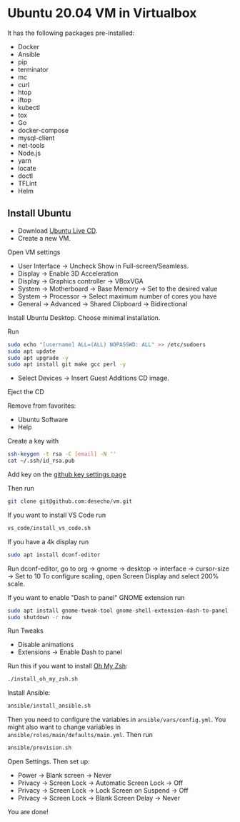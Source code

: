 # Ubuntu 20.04 VM in Virtualbox

It has the following packages pre-installed:

* Docker
* Ansible
* pip
* terminator
* mc
* curl
* htop
* iftop
* kubectl
* tox
* Go
* docker-compose
* mysql-client
* net-tools
* Node.js
* yarn
* locate
* doctl
* TFLint
* Helm

## Install Ubuntu

* Download [Ubuntu Live CD](https://www.ubuntu.com/download/desktop).
* Create a new VM.

Open VM settings

* User Interface -> Uncheck Show in Full-screen/Seamless.
* Display -> Enable 3D Acceleration
* Display -> Graphics controller -> VBoxVGA
* System -> Motherboard -> Base Memory -> Set to the desired value
* System -> Processor -> Select maximum number of cores you have
* General -> Advanced -> Shared Clipboard -> Bidirectional

Install Ubuntu Desktop. Choose minimal installation.

Run
```bash
sudo echo "[username] ALL=(ALL) NOPASSWD: ALL" >> /etc/sudoers
sudo apt update
sudo apt upgrade -y
sudo apt install git make gcc perl -y
```

* Select Devices -> Insert Guest Additions CD image.

Eject the CD

Remove from favorites:

* Ubuntu Software
* Help

Create a key with
```bash
ssh-keygen -t rsa -C [email] -N ''
cat ~/.ssh/id_rsa.pub
```

Add key on the [github key settings page](https://github.com/settings/keys)

Then run
```bash
git clone git@github.com:desecho/vm.git
```

If you want to install VS Code run
```bash
vs_code/install_vs_code.sh
```

If you have a 4k display run
```bash
sudo apt install dconf-editor
```
Run dconf-editor, go to org -> gnome -> desktop -> interface -> cursor-size -> Set to 10
To configure scaling, open Screen Display and select 200% scale.

If you want to enable "Dash to panel" GNOME extension run
```bash
sudo apt install gnome-tweak-tool gnome-shell-extension-dash-to-panel -y
sudo shutdown -r now
```

Run Tweaks
* Disable animations
* Extensions -> Enable Dash to panel

Run this if you want to install [Oh My Zsh](https://github.com/robbyrussell/oh-my-zsh):
```bash
./install_oh_my_zsh.sh
```

Install Ansible:
```bash
ansible/install_ansible.sh
```

Then you need to configure the variables in `ansible/vars/config.yml`.
You might also want to change variables in `ansible/roles/main/defaults/main.yml`.
Then run
```bash
ansible/provision.sh
```

Open Settings. Then set up:
- Power -> Blank screen -> Never
- Privacy -> Screen Lock -> Automatic Screen Lock -> Off
- Privacy -> Screen Lock -> Lock Screen on Suspend -> Off
- Privacy -> Screen Lock -> Blank Screen Delay -> Never

You are done!
